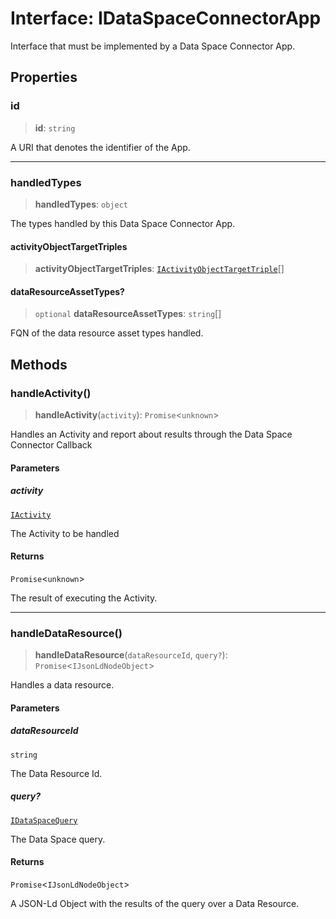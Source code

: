 # Interface: IDataSpaceConnectorApp

Interface that must be implemented by a Data Space Connector App.

## Properties

### id

> **id**: `string`

A URI that denotes the identifier of the App.

***

### handledTypes

> **handledTypes**: `object`

The types handled by this Data Space Connector App.

#### activityObjectTargetTriples

> **activityObjectTargetTriples**: [`IActivityObjectTargetTriple`](IActivityObjectTargetTriple.md)[]

#### dataResourceAssetTypes?

> `optional` **dataResourceAssetTypes**: `string`[]

FQN of the data resource asset types handled.

## Methods

### handleActivity()

> **handleActivity**(`activity`): `Promise`\<`unknown`\>

Handles an Activity and report about results through the Data Space Connector Callback

#### Parameters

##### activity

[`IActivity`](IActivity.md)

The Activity to be handled

#### Returns

`Promise`\<`unknown`\>

The result of executing the Activity.

***

### handleDataResource()

> **handleDataResource**(`dataResourceId`, `query?`): `Promise`\<`IJsonLdNodeObject`\>

Handles a data resource.

#### Parameters

##### dataResourceId

`string`

The Data Resource Id.

##### query?

[`IDataSpaceQuery`](IDataSpaceQuery.md)

The Data Space query.

#### Returns

`Promise`\<`IJsonLdNodeObject`\>

A JSON-Ld Object with the results of the query over a Data Resource.
